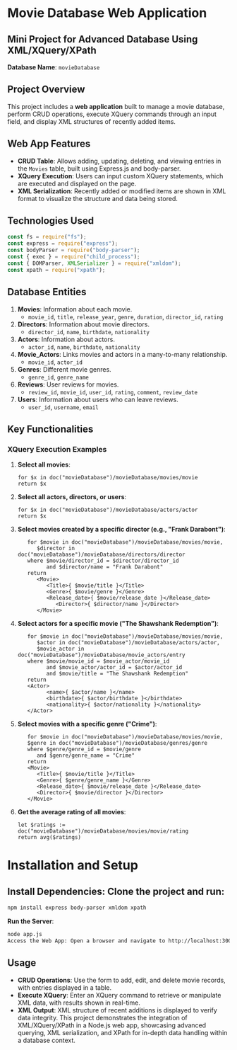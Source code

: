 # Movie Database Web Application

## Mini Project for Advanced Database Using XML/XQuery/XPath

**Database Name**: `movieDatabase`

## Project Overview

This project includes a **web application** built to manage a movie database, perform CRUD operations, execute XQuery commands through an input field, and display XML structures of recently added items.

## Web App Features

- **CRUD Table**: Allows adding, updating, deleting, and viewing entries in the `Movies` table, built using Express.js and body-parser.
- **XQuery Execution**: Users can input custom XQuery statements, which are executed and displayed on the page.
- **XML Serialization**: Recently added or modified items are shown in XML format to visualize the structure and data being stored.

## Technologies Used

```javascript
const fs = require("fs");
const express = require("express");
const bodyParser = require("body-parser");
const { exec } = require("child_process");
const { DOMParser, XMLSerializer } = require("xmldom");
const xpath = require("xpath");
```

## Database Entities

1. **Movies**: Information about each movie.
   - `movie_id`, `title`, `release_year`, `genre`, `duration`, `director_id`, `rating`
2. **Directors**: Information about movie directors.
   - `director_id`, `name`, `birthdate`, `nationality`
3. **Actors**: Information about actors.
   - `actor_id`, `name`, `birthdate`, `nationality`
4. **Movie_Actors**: Links movies and actors in a many-to-many relationship.
   - `movie_id`, `actor_id`
5. **Genres**: Different movie genres.
   - `genre_id`, `genre_name`
6. **Reviews**: User reviews for movies.
   - `review_id`, `movie_id`, `user_id`, `rating`, `comment`, `review_date`
7. **Users**: Information about users who can leave reviews.
   - `user_id`, `username`, `email`

## Key Functionalities

### XQuery Execution Examples

1. **Select all movies**:
   ```xquery
   for $x in doc("movieDatabase")/movieDatabase/movies/movie
   return $x
   ```
2. **Select all actors, directors, or users**:
   ```xquery
   for $x in doc("movieDatabase")/movieDatabase/actors/actor
   return $x
   ```
3. **Select movies created by a specific director (e.g., "Frank Darabont")**:
   ```xquery
      for $movie in doc("movieDatabase")/movieDatabase/movies/movie,
         $director in doc("movieDatabase")/movieDatabase/directors/director
      where $movie/director_id = $director/director_id
            and $director/name = "Frank Darabont"
      return
         <Movie>
            <Title>{ $movie/title }</Title>
            <Genre>{ $movie/genre }</Genre>
            <Release_date>{ $movie/release_date }</Release_date>
               <Director>{ $director/name }</Director>
         </Movie>
   ```
4. **Select actors for a specific movie ("The Shawshank Redemption")**:
   ```xquery
      for $movie in doc("movieDatabase")/movieDatabase/movies/movie,
         $actor in doc("movieDatabase")/movieDatabase/actors/actor,
         $movie_actor in doc("movieDatabase")/movieDatabase/movie_actors/entry
      where $movie/movie_id = $movie_actor/movie_id
            and $movie_actor/actor_id = $actor/actor_id
            and $movie/title = "The Shawshank Redemption"
      return
      <Actor>
            <name>{ $actor/name }</name>
            <birthdate>{ $actor/birthdate }</birthdate>
            <nationality>{ $actor/nationality }</nationality>
      </Actor>
   ```
5. **Select movies with a specific genre ("Crime")**:
   ```xquery
      for $movie in doc("movieDatabase")/movieDatabase/movies/movie,
      $genre in doc("movieDatabase")/movieDatabase/genres/genre
      where $genre/genre_id = $movie/genre
         and $genre/genre_name = "Crime"
      return
      <Movie>
         <Title>{ $movie/title }</Title>
         <Genre>{ $genre/genre_name }</Genre>
         <Release_date>{ $movie/release_date }</Release_date>
         <Director>{ $movie/director }</Director>
      </Movie>
   ```
6. **Get the average rating of all movies**:

   ```xquery
   let $ratings := doc("movieDatabase")/movieDatabase/movies/movie/rating
   return avg($ratings)
   ```

# Installation and Setup

## Install Dependencies: Clone the project and run:

```bash
npm install express body-parser xmldom xpath
```

**Run the Server**:

```bash
node app.js
Access the Web App: Open a browser and navigate to http://localhost:3000.
```

## Usage

- **CRUD Operations**: Use the form to add, edit, and delete movie records, with entries displayed in a table.
- **Execute XQuery**: Enter an XQuery command to retrieve or manipulate XML data, with results shown in real-time.
- **XML Output**: XML structure of recent additions is displayed to verify data integrity.
  This project demonstrates the integration of XML/XQuery/XPath in a Node.js web app, showcasing advanced querying, XML serialization, and XPath for in-depth data handling within a database context.

